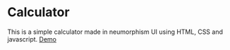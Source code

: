 # Calculator
This is a simple calculator made in neumorphism UI using HTML, CSS and javascript. [Demo](https://mkhuzaima.github.io/calculator/)

